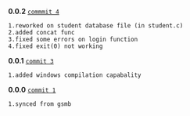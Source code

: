 **0.0.2** 
[`commmit 4`](https://github.com/saha-KUSHAL/nbc/commit/5865f710a8cbf6b2bbc85b47628c9e6429bbd88f)
```
1.reworked on student database file (in student.c)
2.added concat func
3.fixed some errors on login function
4.fixed exit(0) not working
```
**0.0.1**
[`commit 3`](https://github.com/saha-KUSHAL/nbc/commit/2fd97021e0320d36acec7a54a451dfe98173f59e)
```
1.added windows compilation capabality 
```
**0.0.0**
[`commit 1`](https://github.com/saha-KUSHAL/nbc/commit/20d85b6b204a0d0eddf6defa4d19cc4801f6f5f2)
```
1.synced from gsmb 
```
